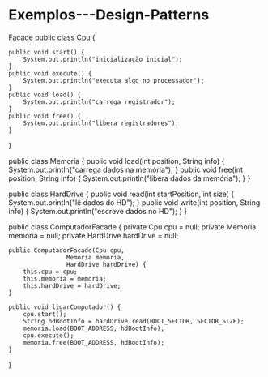 # Exemplos---Design-Patterns
Facade
public class Cpu {

	public void start() {
		System.out.println("inicialização inicial");
	}
	public void execute() {
		System.out.println("executa algo no processador");
	}
	public void load() {
		System.out.println("carrega registrador");
	}
	public void free() {
		System.out.println("libera registradores");
	}
}

public class Memoria {
	public void load(int position, String info) {
		System.out.println("carrega dados na memória");
	}
	public void free(int position, String info) {
		System.out.println("libera dados da memória");
	}
}

public class HardDrive {
	public void read(int startPosition, int size) {
		System.out.println("lê dados do HD");
	}
	public void write(int position, String info) {
		System.out.println("escreve dados no HD");
	}
}

public class ComputadorFacade {
	private Cpu cpu = null;
	private Memoria memoria = null;
	private HardDrive hardDrive = null;

	public ComputadorFacade(Cpu cpu,
					Memoria memoria,
					HardDrive hardDrive) {
		this.cpu = cpu;
		this.memoria = memoria;
		this.hardDrive = hardDrive;
	}

	public void ligarComputador() {
		cpu.start();
		String hdBootInfo = hardDrive.read(BOOT_SECTOR, SECTOR_SIZE);
		memoria.load(BOOT_ADDRESS, hdBootInfo);
		cpu.execute();
		memoria.free(BOOT_ADDRESS, hdBootInfo);
	}
}
